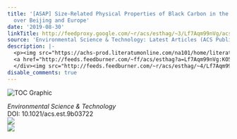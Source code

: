 ```yaml
---
title: '[ASAP] Size-Related Physical Properties of Black Carbon in the Lower Atmosphere
  over Beijing and Europe'
date: '2019-08-30'
linkTitle: http://feedproxy.google.com/~r/acs/esthag/~3/Lf7Aqm99nVg/acs.est.9b03722
source: 'Environmental Science & Technology: Latest Articles (ACS Publications)'
description: |-
  <p><img src="https://achs-prod.literatumonline.com/na101/home/literatum/publisher/achs/journals/content/esthag/0/esthag.ahead-of-print/acs.est.9b03722/20190829/images/medium/es9b03722_0007.gif" alt="TOC Graphic"/></p><div><cite>Environmental Science & Technology</cite></div><div>DOI: 10.1021/acs.est.9b03722</div><div class="feedflare">
  <a href="http://feeds.feedburner.com/~ff/acs/esthag?a=Lf7Aqm99nVg:KO5tiPHcilM:yIl2AUoC8zA"><img src="http://feeds.feedburner.com/~ff/acs/esthag?d=yIl2AUoC8zA" border="0"></img></a>
  </div><img src="http://feeds.feedburner.com/~r/acs/esthag/~4/Lf7Aqm99nVg" ...
disable_comments: true
---
```

<p><img src="https://achs-prod.literatumonline.com/na101/home/literatum/publisher/achs/journals/content/esthag/0/esthag.ahead-of-print/acs.est.9b03722/20190829/images/medium/es9b03722_0007.gif" alt="TOC Graphic"/></p><div><cite>Environmental Science & Technology</cite></div><div>DOI: 10.1021/acs.est.9b03722</div><div class="feedflare">
<a href="http://feeds.feedburner.com/~ff/acs/esthag?a=Lf7Aqm99nVg:KO5tiPHcilM:yIl2AUoC8zA"><img src="http://feeds.feedburner.com/~ff/acs/esthag?d=yIl2AUoC8zA" border="0"></img></a>
</div><img src="http://feeds.feedburner.com/~r/acs/esthag/~4/Lf7Aqm99nVg" ...